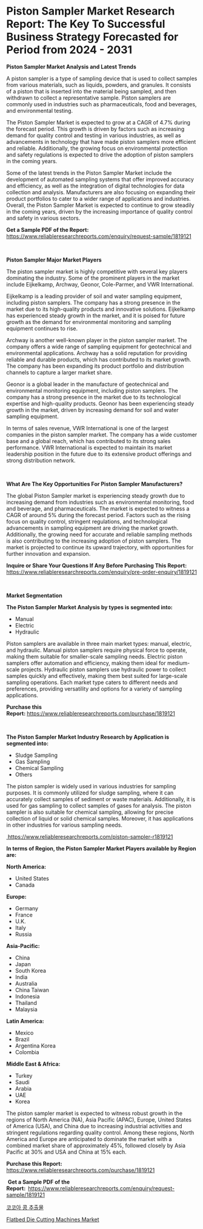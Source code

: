 <p><h1>Piston Sampler Market Research Report: The Key To Successful Business Strategy Forecasted for Period from 2024 - 2031</h1></p><p><strong>Piston Sampler Market Analysis and Latest Trends</strong></p>
<p><p>A piston sampler is a type of sampling device that is used to collect samples from various materials, such as liquids, powders, and granules. It consists of a piston that is inserted into the material being sampled, and then withdrawn to collect a representative sample. Piston samplers are commonly used in industries such as pharmaceuticals, food and beverages, and environmental testing.</p><p>The Piston Sampler Market is expected to grow at a CAGR of 4.7% during the forecast period. This growth is driven by factors such as increasing demand for quality control and testing in various industries, as well as advancements in technology that have made piston samplers more efficient and reliable. Additionally, the growing focus on environmental protection and safety regulations is expected to drive the adoption of piston samplers in the coming years.</p><p>Some of the latest trends in the Piston Sampler Market include the development of automated sampling systems that offer improved accuracy and efficiency, as well as the integration of digital technologies for data collection and analysis. Manufacturers are also focusing on expanding their product portfolios to cater to a wider range of applications and industries. Overall, the Piston Sampler Market is expected to continue to grow steadily in the coming years, driven by the increasing importance of quality control and safety in various sectors.</p></p>
<p><strong>Get a Sample PDF of the Report:&nbsp;</strong> <a href="https://www.reliableresearchreports.com/enquiry/request-sample/1819121">https://www.reliableresearchreports.com/enquiry/request-sample/1819121</a></p>
<p>&nbsp;</p>
<p><strong>Piston Sampler Major Market Players</strong></p>
<p><p>The piston sampler market is highly competitive with several key players dominating the industry. Some of the prominent players in the market include Eijkelkamp, Archway, Geonor, Cole-Parmer, and VWR International. </p><p>Eijkelkamp is a leading provider of soil and water sampling equipment, including piston samplers. The company has a strong presence in the market due to its high-quality products and innovative solutions. Eijkelkamp has experienced steady growth in the market, and it is poised for future growth as the demand for environmental monitoring and sampling equipment continues to rise.</p><p>Archway is another well-known player in the piston sampler market. The company offers a wide range of sampling equipment for geotechnical and environmental applications. Archway has a solid reputation for providing reliable and durable products, which has contributed to its market growth. The company has been expanding its product portfolio and distribution channels to capture a larger market share.</p><p>Geonor is a global leader in the manufacture of geotechnical and environmental monitoring equipment, including piston samplers. The company has a strong presence in the market due to its technological expertise and high-quality products. Geonor has been experiencing steady growth in the market, driven by increasing demand for soil and water sampling equipment.</p><p>In terms of sales revenue, VWR International is one of the largest companies in the piston sampler market. The company has a wide customer base and a global reach, which has contributed to its strong sales performance. VWR International is expected to maintain its market leadership position in the future due to its extensive product offerings and strong distribution network.</p></p>
<p>&nbsp;</p>
<p><strong>What Are The Key Opportunities For Piston Sampler Manufacturers?</strong></p>
<p><p>The global Piston Sampler market is experiencing steady growth due to increasing demand from industries such as environmental monitoring, food and beverage, and pharmaceuticals. The market is expected to witness a CAGR of around 5% during the forecast period. Factors such as the rising focus on quality control, stringent regulations, and technological advancements in sampling equipment are driving the market growth. Additionally, the growing need for accurate and reliable sampling methods is also contributing to the increasing adoption of piston samplers. The market is projected to continue its upward trajectory, with opportunities for further innovation and expansion.</p></p>
<p><strong>Inquire or Share Your Questions If Any Before Purchasing This Report:</strong> <a href="https://www.reliableresearchreports.com/enquiry/pre-order-enquiry/1819121">https://www.reliableresearchreports.com/enquiry/pre-order-enquiry/1819121</a></p>
<p>&nbsp;</p>
<p><strong>Market Segmentation</strong></p>
<p><strong>The Piston Sampler Market Analysis by types is segmented into:</strong></p>
<p><ul><li>Manual</li><li>Electric</li><li>Hydraulic</li></ul></p>
<p><p>Piston samplers are available in three main market types: manual, electric, and hydraulic. Manual piston samplers require physical force to operate, making them suitable for smaller-scale sampling needs. Electric piston samplers offer automation and efficiency, making them ideal for medium-scale projects. Hydraulic piston samplers use hydraulic power to collect samples quickly and effectively, making them best suited for large-scale sampling operations. Each market type caters to different needs and preferences, providing versatility and options for a variety of sampling applications.</p></p>
<p><strong>Purchase this Report:&nbsp;</strong><a href="https://www.reliableresearchreports.com/purchase/1819121">https://www.reliableresearchreports.com/purchase/1819121</a></p>
<p>&nbsp;</p>
<p><strong>The Piston Sampler Market Industry Research by Application is segmented into:</strong></p>
<p><ul><li>Sludge Sampling</li><li>Gas Sampling</li><li>Chemical Sampling</li><li>Others</li></ul></p>
<p><p>The piston sampler is widely used in various industries for sampling purposes. It is commonly utilized for sludge sampling, where it can accurately collect samples of sediment or waste materials. Additionally, it is used for gas sampling to collect samples of gases for analysis. The piston sampler is also suitable for chemical sampling, allowing for precise collection of liquid or solid chemical samples. Moreover, it has applications in other industries for various sampling needs.</p></p>
<p><a href="https://www.reliableresearchreports.com/piston-sampler-r1819121">&nbsp;https://www.reliableresearchreports.com/piston-sampler-r1819121</a></p>
<p><strong>In terms of Region, the Piston Sampler Market Players available by Region are:</strong></p>
<p>
    <p> <strong> North America: </strong>
        <ul>
            <li>United States</li>
            <li>Canada</li>
        </ul>
        </p> 
    <p> <strong> Europe: </strong>
        <ul>
            <li>Germany</li>
            <li>France</li>
            <li>U.K.</li>
            <li>Italy</li>
            <li>Russia</li>
        </ul>
        </p> 
    <p> <strong> Asia-Pacific: </strong>
        <ul>
            <li>China</li>
            <li>Japan</li>
            <li>South Korea</li>
            <li>India</li>
            <li>Australia</li>
            <li>China Taiwan</li>
            <li>Indonesia</li>
            <li>Thailand</li>
            <li>Malaysia</li>
        </ul>
        </p> 
    <p> <strong> Latin America: </strong>
        <ul>
            <li>Mexico</li>
            <li>Brazil</li>
            <li>Argentina Korea</li>
            <li>Colombia</li>
        </ul>
        </p> 
    <p> <strong> Middle East & Africa: </strong>
        <ul>
            <li>Turkey</li>
            <li>Saudi</li>
            <li>Arabia</li>
            <li>UAE</li>
            <li>Korea</li>
        </ul>
    </p>
    </p>
<p><p>The piston sampler market is expected to witness robust growth in the regions of North America (NA), Asia Pacific (APAC), Europe, United States of America (USA), and China due to increasing industrial activities and stringent regulations regarding quality control. Among these regions, North America and Europe are anticipated to dominate the market with a combined market share of approximately 45%, followed closely by Asia Pacific at 30% and USA and China at 15% each.</p></p>
<p><strong>Purchase this Report: </strong><a href="https://www.reliableresearchreports.com/purchase/1819121">https://www.reliableresearchreports.com/purchase/1819121</a></p>
<p>&nbsp;<strong>Get a Sample PDF of the Report:&nbsp;&nbsp;</strong><a href="https://www.reliableresearchreports.com/enquiry/request-sample/1819121">https://www.reliableresearchreports.com/enquiry/request-sample/1819121</a></p>
<p><strong></strong></p>
<p><p><a href="https://github.com/jntpkh496620/Market-Research-Report-List-1/blob/main/941149527950.md">코코아 콩 추출물</a></p><p><a href="https://three-jumbo-f6d.notion.site/Decoding-Flatbed-Die-Cutting-Machines-Market-Metrics-Market-Share-Trends-and-Growth-Patterns-04affdeba0fe4b03901b1b5ac0933555">Flatbed Die Cutting Machines Market</a></p></p>